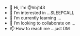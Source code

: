 - 👋 Hi, I’m @Voj143
- 👀 I’m interested in ...SLEEPCALL
- 🌱 I’m currently learning ...
- 💞️ I’m looking to collaborate on ...
- 📫 How to reach me ...just DM

<!---
Voj143/Voj143 is a ✨ special ✨ repository because its `README.md` (this file) appears on your GitHub profile.
You can click the Preview link to take a look at your changes.
--->

